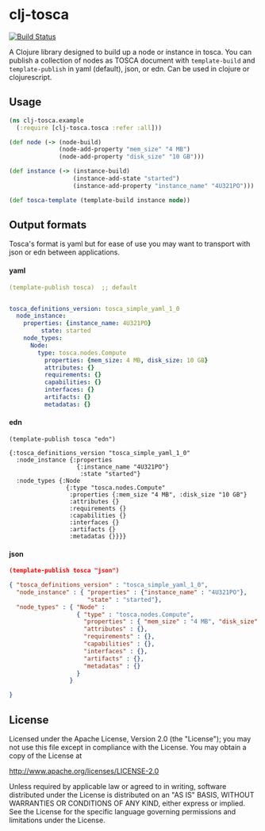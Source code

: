 # clj-tosca
[![Build Status](https://travis-ci.org/electric-it/clj-tosca.svg)](https://travis-ci.org/electric-it/clj-tosca)

A Clojure library designed to build up a node or instance in tosca. You can publish a collection of nodes as TOSCA document with `template-build` and `template-publish` in yaml (default), json, or edn. Can be used in clojure or clojurescript.

## Usage

```clj
(ns clj-tosca.example
  (:require [clj-tosca.tosca :refer :all]))

(def node (-> (node-build)
              (node-add-property "mem_size" "4 MB")
              (node-add-property "disk_size" "10 GB")))

(def instance (-> (instance-build)
                  (instance-add-state "started")
                  (instance-add-property "instance_name" "4U321PO")))

(def tosca-template (template-build instance node))
```

## Output formats

Tosca's format is yaml but for ease of use you may want to transport with json or edn between applications.


#### yaml

```yaml
(template-publish tosca)  ;; default


tosca_definitions_version: tosca_simple_yaml_1_0
  node_instance:
    properties: {instance_name: 4U321PO}
         state: started
    node_types:
      Node:
        type: tosca.nodes.Compute
          properties: {mem_size: 4 MB, disk_size: 10 GB}
          attributes: {}
          requirements: {}
          capabilities: {}
          interfaces: {}
          artifacts: {}
          metadatas: {}
```

#### edn

```edn
(template-publish tosca "edn")

{:tosca_definitions_version "tosca_simple_yaml_1_0"
  :node_instance {:properties
                   {:instance_name "4U321PO"}
                    :state "started"}
  :node_types {:Node
                {:type "tosca.nodes.Compute"
                 :properties {:mem_size "4 MB", :disk_size "10 GB"}
                 :attributes {}
                 :requirements {}
                 :capabilities {}
                 :interfaces {}
                 :artifacts {}
                 :metadatas {}}}}
```

#### json

```json
(template-publish tosca "json")

{ "tosca_definitions_version" : "tosca_simple_yaml_1_0",
  "node_instance" : { "properties" : {"instance_name" : "4U321PO"},
                      "state" : "started"},
  "node_types" : { "Node" :
                   { "type" : "tosca.nodes.Compute",
                     "properties" : { "mem_size" : "4 MB", "disk_size" : "10 GB"},
                     "attributes" : {},
                     "requirements" : {},
                     "capabilities" : {},
                     "interfaces" : {},
                     "artifacts" : {},
                     "metadatas" : {}
                   }
                 }

}
```

## License

Licensed under the Apache License, Version 2.0 (the "License");
you may not use this file except in compliance with the License.
You may obtain a copy of the License at

http://www.apache.org/licenses/LICENSE-2.0

Unless required by applicable law or agreed to in writing, software distributed under the License is distributed on an "AS IS" BASIS, WITHOUT WARRANTIES OR CONDITIONS OF ANY KIND, either express or implied. See the License for the specific language governing permissions and limitations under the License.

